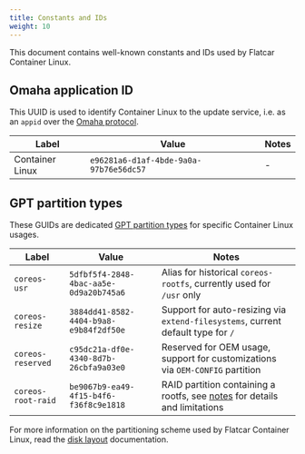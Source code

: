 ```yaml
---
title: Constants and IDs
weight: 10
---
```


This document contains well-known constants and IDs used by Flatcar Container Linux.

## Omaha application ID

This UUID is used to identify Container Linux to the update service, i.e. as an `appid` over the [Omaha protocol](../coreupdate/update-protocol.md).

| Label            | Value                                  | Notes |
|------------------|----------------------------------------|-------|
| Container Linux  | `e96281a6-d1af-4bde-9a0a-97b76e56dc57` | -     |

## GPT partition types

These GUIDs are dedicated [GPT partition types](https://en.wikipedia.org/wiki/GUID_Partition_Table#Partition_type_GUIDs) for specific Container Linux usages.

| Label              | Value                                  | Notes |
|--------------------|----------------------------------------|-------|
| `coreos-usr`       | `5dfbf5f4-2848-4bac-aa5e-0d9a20b745a6` | Alias for historical `coreos-rootfs`, currently used for `/usr` only |
| `coreos-resize`    | `3884dd41-8582-4404-b9a8-e9b84f2df50e` | Support for auto-resizing via `extend-filesystems`, current default type for `/` |
| `coreos-reserved`  | `c95dc21a-df0e-4340-8d7b-26cbfa9a03e0` | Reserved for OEM usage, support for customizations via `OEM-CONFIG` partition |
| `coreos-root-raid` | `be9067b9-ea49-4f15-b4f6-f36f8c9e1818` | RAID partition containing a rootfs, see [notes](../os/root-filesystem-placement.md) for details and limitations |

For more information on the partitioning scheme used by Flatcar Container Linux, read the [disk layout](../os/sdk-disk-partitions.md) documentation.
